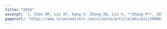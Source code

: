 ```yaml
---
title: "2018"
excerpt: '1. Chen RP, Lin XT, Kang X, Zhong ZQ, Liu Y, **Zhang P**, 2018, Deformation and stress characteristics of existing twin tunnels induced by close-distance EPBS under-crossing. Tunnelling and Underground Space Technology, 82, 468-481.' 
paperurl: 'https://www.sciencedirect.com/science/article/abs/pii/S0886779818302864'
---
```

